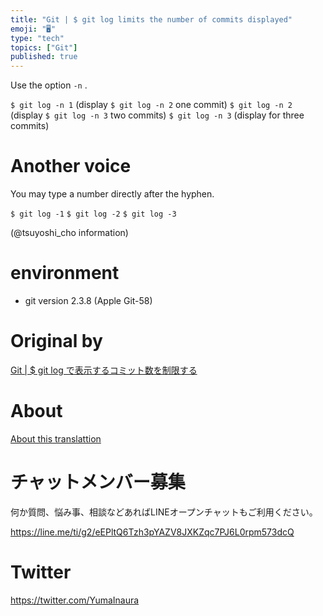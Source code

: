 ```yaml
---
title: "Git | $ git log limits the number of commits displayed"
emoji: "🖥"
type: "tech"
topics: ["Git"]
published: true
---
```


Use the option `-n` .

`$ git log -n 1` (display `$ git log -n 2` one commit) `$ git log -n 2` (display `$ git log -n 3` two commits) `$ git log -n 3` (display for three commits)

# Another voice 

You may type a number directly after the hyphen.

`$ git log -1` `$ git log -2` `$ git log -3`

(@tsuyoshi\_cho information)

# environment 

- git version 2.3.8 (Apple Git-58) 


# Original by
[Git | $ git log で表示するコミット数を制限する](https://qiita.com/Yinaura/items/cf97d3fb20d03b3b6d81)

# About

[About this translattion](https://qiita.com/YumaInaura/items/7f6fd1e9310a6816469a)








<!-- Update From Qiita API -->

# チャットメンバー募集


何か質問、悩み事、相談などあればLINEオープンチャットもご利用ください。

https://line.me/ti/g2/eEPltQ6Tzh3pYAZV8JXKZqc7PJ6L0rpm573dcQ





# Twitter


https://twitter.com/YumaInaura


<!-- Update From Qiita API -->


